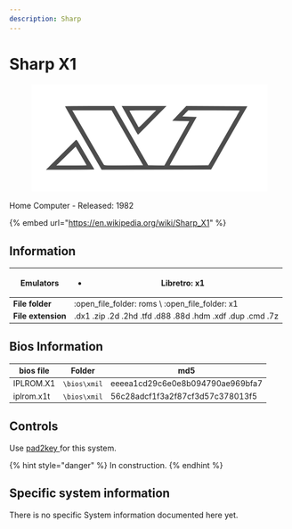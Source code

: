 ```yaml
---
description: Sharp
---
```


# Sharp X1

<figure><img src="https://raw.githubusercontent.com/fabricecaruso/es-theme-carbon/52ff37c9e265587d006945a2ba695b5a962b3a3d/art/logos/x1.svg" alt=""><figcaption></figcaption></figure>

Home Computer - Released: 1982

{% embed url="https://en.wikipedia.org/wiki/Sharp_X1" %}

## Information

| **Emulators**      | <ul><li>Libretro: x1</li></ul>                            |
| ------------------ | --------------------------------------------------------- |
| **File folder**    | :open\_file\_folder: roms \ :open\_file\_folder: x1       |
| **File extension** | .dx1 .zip .2d .2hd .tfd .d88 .88d .hdm .xdf .dup .cmd .7z |

## Bios Information

| bios file  | Folder       | md5                              |
| ---------- | ------------ | -------------------------------- |
| IPLROM.X1  | `\bios\xmil` | eeeea1cd29c6e0e8b094790ae969bfa7 |
| iplrom.x1t | `\bios\xmil` | 56c28adcf1f3a2f87cf3d57c378013f5 |

## Controls

Use [pad2key ](../../../../controllers/pad2key.md)for this system.

{% hint style="danger" %}
In construction.
{% endhint %}

## Specific system information

There is no specific System information documented here yet.

